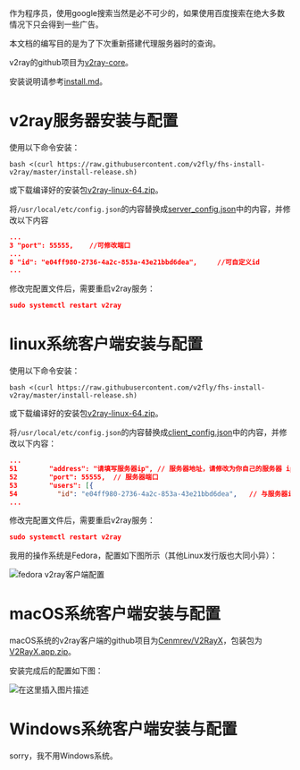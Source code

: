 作为程序员，使用google搜索当然是必不可少的，如果使用百度搜索在绝大多数情况下只会得到一些广告。

本文档的编写目的是为了下次重新搭建代理服务器时的查询。

v2ray的github项目为[v2ray-core](https://github.com/v2fly/v2ray-core)。

安装说明请参考[install.md](https://github.com/v2fly/manual/blob/master/zh_cn/chapter_00/install.md)。

# v2ray服务器安装与配置

使用以下命令安装：

```shell
bash <(curl https://raw.githubusercontent.com/v2fly/fhs-install-v2ray/master/install-release.sh)
```

或下载编译好的安装包[v2ray-linux-64.zip](https://github.com/v2fly/v2ray-core/releases/download/v4.36.2/v2ray-linux-64.zip)。

将`/usr/local/etc/config.json`的内容替换成[server_config.json](https://github.com/lioneie/csdn/blob/master/v2ray%E4%BB%A3%E7%90%86%E6%9C%8D%E5%8A%A1%E5%99%A8%E6%90%AD%E5%BB%BA/server_config.json)中的内容，并修改以下内容

```json
...
3 "port": 55555,	//可修改端口
...
8 "id": "e04ff980-2736-4a2c-853a-43e21bbd6dea",		//可自定义id
...
```

修改完配置文件后，需要重启v2ray服务：

```json
sudo systemctl restart v2ray
```

# linux系统客户端安装与配置

使用以下命令安装：

```shell
bash <(curl https://raw.githubusercontent.com/v2fly/fhs-install-v2ray/master/install-release.sh)
```

或下载编译好的安装包[v2ray-linux-64.zip](https://github.com/v2fly/v2ray-core/releases/download/v4.36.2/v2ray-linux-64.zip)。

将`/usr/local/etc/config.json`的内容替换成[client_config.json](https://github.com/lioneie/csdn/blob/master/v2ray%E4%BB%A3%E7%90%86%E6%9C%8D%E5%8A%A1%E5%99%A8%E6%90%AD%E5%BB%BA/client_config.json)中的内容，并修改以下内容：

```json
...
51        "address": "请填写服务器ip", // 服务器地址，请修改为你自己的服务器 ip 或域名
52        "port": 55555,  // 服务器端口
53        "users": [{ 
54			"id": "e04ff980-2736-4a2c-853a-43e21bbd6dea",	// 与服务器id一样
...
```

修改完配置文件后，需要重启v2ray服务：

```json
sudo systemctl restart v2ray
```

我用的操作系统是Fedora，配置如下图所示（其他Linux发行版也大同小异）：

![fedora v2ray客户端配置](https://img-blog.csdnimg.cn/20210405160238570.png?x-oss-process=image/watermark,type_ZmFuZ3poZW5naGVpdGk,shadow_10,text_aHR0cHM6Ly9ibG9nLmNzZG4ubmV0L2xpb241NDQzMDE=,size_16,color_FFFFFF,t_70#pic_center)

# macOS系统客户端安装与配置

macOS系统的v2ray客户端的github项目为[Cenmrev/V2RayX](https://github.com/Cenmrev/V2RayX)，包装包为[V2RayX.app.zip](https://github.com/Cenmrev/V2RayX/releases/download/v1.5.1/V2RayX.app.zip)。

安装完成后的配置如下图：

![在这里插入图片描述](https://img-blog.csdnimg.cn/20210405164155557.png?x-oss-process=image/watermark,type_ZmFuZ3poZW5naGVpdGk,shadow_10,text_aHR0cHM6Ly9ibG9nLmNzZG4ubmV0L2xpb241NDQzMDE=,size_16,color_FFFFFF,t_70#pic_center)

# Windows系统客户端安装与配置

sorry，我不用Windows系统。